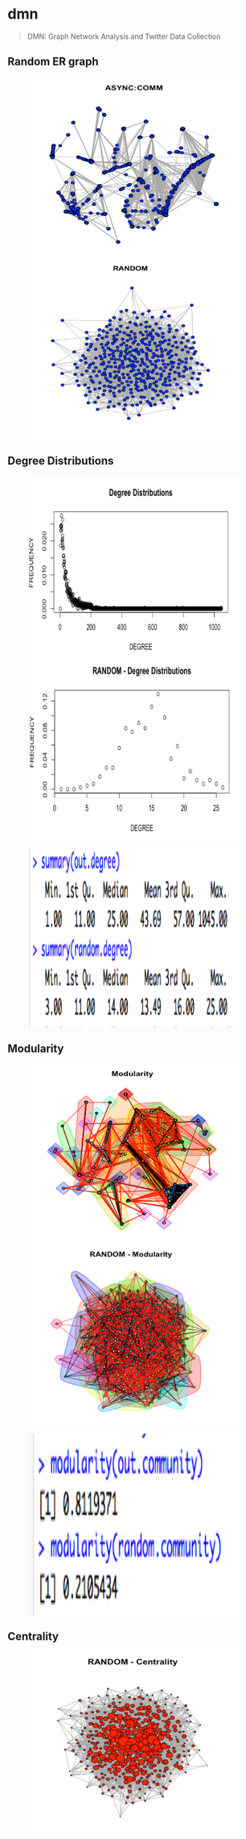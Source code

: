 # dmn

> DMN: Graph Network Analysis and Twitter Data Collection

## Random ER graph  
<p align="center"><img src="https://github.com/salmansamie/dmn/blob/master/artefacts/Screen%20Shot%202018-03-05%20at%2015.50.35.png" alt="Homepage" width="420" height="360" align="middle"> <img src="https://github.com/salmansamie/dmn/blob/master/artefacts/Screen%20Shot%202018-03-05%20at%2015.50.57.png" alt="Homepage" width="420" height="360" align="middle"></p>


## Degree Distributions
<p align="center"><img src="https://github.com/salmansamie/dmn/blob/master/artefacts/Screen%20Shot%202018-03-05%20at%2015.56.57.png" alt="Homepage" width="420" height="360" align="middle"> <img src="https://github.com/salmansamie/dmn/blob/master/artefacts/Screen%20Shot%202018-03-05%20at%2016.06.59.png" alt="Homepage" width="420" height="360" align="middle"></p>

<p align="center"><img src="https://github.com/salmansamie/dmn/blob/master/artefacts/Screen%20Shot%202018-03-05%20at%2016.01.11.png" alt="Homepage" width="420" height="360" align="middle">


## Modularity
<p align="center"><img src="https://github.com/salmansamie/dmn/blob/master/artefacts/Screen%20Shot%202018-03-05%20at%2016.11.14.png" alt="Homepage" width="420" height="360" align="middle"> <img src="https://github.com/salmansamie/dmn/blob/master/artefacts/Screen%20Shot%202018-03-05%20at%2016.10.19.png" alt="Homepage" width="420" height="360" align="middle"></p>

<p align="center"><img src="https://github.com/salmansamie/dmn/blob/master/artefacts/Screen%20Shot%202018-03-05%20at%2016.12.38.png" alt="Homepage" width="420" height="360" align="middle">


## Centrality
<p align="center"><img src="https://github.com/salmansamie/dmn/blob/master/artefacts/Screen%20Shot%202018-03-05%20at%2016.20.02.png" alt="Homepage" width="420" height="360" align="middle">
